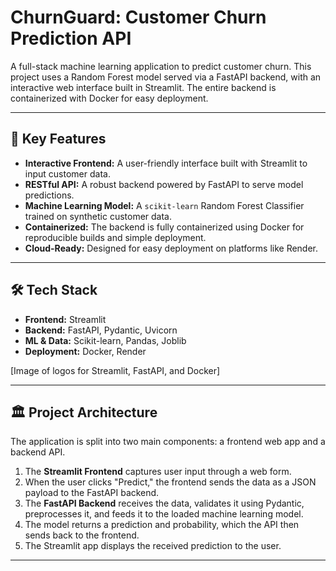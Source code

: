 # ChurnGuard: Customer Churn Prediction API

A full-stack machine learning application to predict customer churn. This project uses a Random Forest model served via a FastAPI backend, with an interactive web interface built in Streamlit. The entire backend is containerized with Docker for easy deployment.

---

## 🚀 Key Features

* **Interactive Frontend:** A user-friendly interface built with Streamlit to input customer data.
* **RESTful API:** A robust backend powered by FastAPI to serve model predictions.
* **Machine Learning Model:** A `scikit-learn` Random Forest Classifier trained on synthetic customer data.
* **Containerized:** The backend is fully containerized using Docker for reproducible builds and simple deployment.
* **Cloud-Ready:** Designed for easy deployment on platforms like Render.

---

## 🛠️ Tech Stack

* **Frontend:** Streamlit
* **Backend:** FastAPI, Pydantic, Uvicorn
* **ML & Data:** Scikit-learn, Pandas, Joblib
* **Deployment:** Docker, Render

[Image of logos for Streamlit, FastAPI, and Docker]

---

## 🏛️ Project Architecture

The application is split into two main components: a frontend web app and a backend API.

1.  The **Streamlit Frontend** captures user input through a web form.
2.  When the user clicks "Predict," the frontend sends the data as a JSON payload to the FastAPI backend.
3.  The **FastAPI Backend** receives the data, validates it using Pydantic, preprocesses it, and feeds it to the loaded machine learning model.
4.  The model returns a prediction and probability, which the API then sends back to the frontend.
5.  The Streamlit app displays the received prediction to the user.

---
